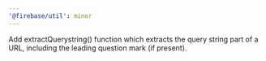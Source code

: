 ```yaml
---
'@firebase/util': minor
---
```


Add extractQuerystring() function which extracts the query string part of a URL, including the leading question mark (if present).

